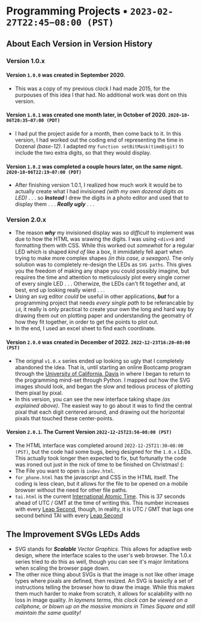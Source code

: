 # Programming Projects • `2023-02-27T22:45−08:00 (PST)`
## About Each Version in Version History

### Version 1.0.x

#### Version `1.0.0` was created in September 2020. 
- This was a copy of my previous clock I had made 2015, for the purpouses of this idea I that had. No additional work was dont on this version.

#### Version `1.0.1` was created one month later, in October of 2020. `2020-10-06T20:35−07:00 (PDT)`
- I had put the project aside for a month, then come back to it. In this version, I had worked out the coding end of representing the time in Dozenal *(base-12)*. I adapted my `function setBitMask(timeDigit)` to include the two extra digits, so that they would display.

#### Version `1.0.2` was completed a couple hours later, on the same nignt. `2020-10-06T22:19−07:00 (PDT)`
- After finishing version 1.0.1, I realized how much work it would be to actually create what I had invisioned *(with my own dozenal digits as LED)* . . . so  ***Instead*** I drew the digits in a photo editor and used that to display them . . . ***Really ugly*** . . .

### Version 2.0.x
- The reason ***why*** my invisioned display was *so difficult* to implement was due to how the HTML was srawing the digits. I was using `<div>`s and formatting them with CSS. While this worked out *somewhat* for a regular LED which is shaped *kind of* like a box, it immidately fell apart when trying to make more complex shapes *(in this case, a sexagon)*.
The only solution was to completely re-design the LEDs as `SVG paths`. This gives you the freedom of making any shape you could possibly imagine, but requires the time and attention to meticulously plot every single corner of every single LED . . . Otherwize, the LEDs can't fit together and, at best, end up looking really wierd . . .
- Using an svg editor *could* be useful in other applications, ***but*** for a programming project that needs *every single path* to be referancable by `id`, it really is only practical to create your own the long and hard way by drawing them out on plotting paper and understanding the geomatry of how they fit together, in order to get the points to plot out. 
- In the end, I used an excel sheet to find each coordinate.

#### Version `2.0.0` was created in December of 2022. `2022-12-23T16:20−08:00 (PST)`
- The orignal `v1.0.x` series ended up looking so ugly that I completely abandoned the idea. That is, until starting an online Bootcamp program through the [University of California, Davis](https://www.ucdavis.edu/) in where I began to return to the programming mind-set through Python. I mapped out how the SVG images should look, and began the slow and tedious process of plotting them pixal by pixal.
- In this version, you can see the new interface taking shape *(as explained above)*. The easiest way to go about it was to find the central pixal that each digit centered around, and drawing out the horizontal pixals that touched these center-points.

#### Version `2.0.1`. The Current Version `2022-12-25T23:56−08:00 (PST)`
- The HTML interface was completed around `2022-12-25T21:30−08:00 (PST)`, but the code had some bugs, being designed for the `1.0.x` LEDs. This actually took longer then expected to fix, but fortunatly the code was ironed out just in the nick of time to be finished on Christmas! (:
- The File you want to open is `indev.html`. 
- `for_phone.html` has the javascript and CSS in the HTML itself. The coding is less clean, but it allows for the file to be opened on a mobile browser without the need for other file paths.
- `tai.html` is the current [International Atomic Time](https://www.timeanddate.com/time/international-atomic-time.html). This is 37 seconds ahead of UTC / GMT at the time of writing this. This number increases with every [Leap Second](https://www.timeanddate.com/time/leapseconds.html), though, in reality, it is UTC / GMT that lags one second behind TAI with every [Leap Second](https://www.timeanddate.com/news/astronomy/end-of-leap-seconds-2022)

## The Improvement SVGs LEDs Adds
- SVG stands for ***Scalable*** *Vector Graphics*. This allows for adaptive web design, where the interface scales to the user's web browser. The 1.0.x series tried to do this as well, though you can see it's major limitations when scaling the browser page down. 
- The other nice thing about SVGs is that the image is not like other image types where pixals are defined, then resized. An SVG is basiclly a set of instructions telling the browser how to draw the image. While this makes them much harder to make from scratch, it allows for scalability with no loss in image quality. *In laymens terms, this clock can be viewed on a cellphone, or blown up on the massive moniors in Times Square and still maintain the same quality!*